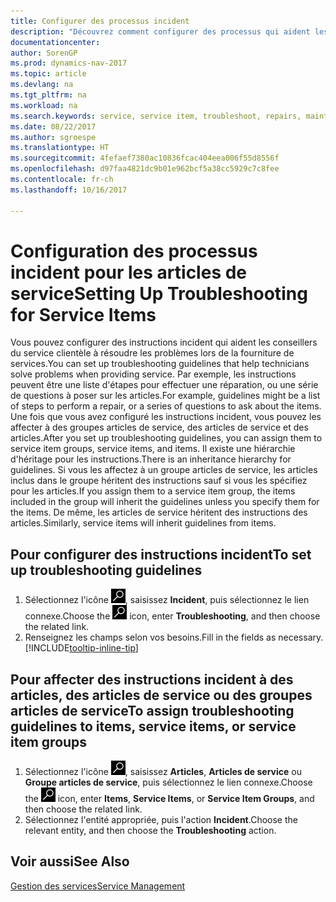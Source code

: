 ```yaml
---
title: Configurer des processus incident
description: "Découvrez comment configurer des processus qui aident les conseillers du service clientèle à identifier et à résoudre les problèmes liés aux articles de service."
documentationcenter: 
author: SorenGP
ms.prod: dynamics-nav-2017
ms.topic: article
ms.devlang: na
ms.tgt_pltfrm: na
ms.workload: na
ms.search.keywords: service, service item, troubleshoot, repairs, maintenance
ms.date: 08/22/2017
ms.author: sgroespe
ms.translationtype: HT
ms.sourcegitcommit: 4fefaef7380ac10836fcac404eea006f55d8556f
ms.openlocfilehash: d97faa4821dc9b01e962bcf5a38cc5929c7c8fee
ms.contentlocale: fr-ch
ms.lasthandoff: 10/16/2017

---
```


# <a name="setting-up-troubleshooting-for-service-items"></a><span data-ttu-id="001d8-103">Configuration des processus incident pour les articles de service</span><span class="sxs-lookup"><span data-stu-id="001d8-103">Setting Up Troubleshooting for Service Items</span></span>
<span data-ttu-id="001d8-104">Vous pouvez configurer des instructions incident qui aident les conseillers du service clientèle à résoudre les problèmes lors de la fourniture de services.</span><span class="sxs-lookup"><span data-stu-id="001d8-104">You can set up troubleshooting guidelines that help technicians solve problems when providing service.</span></span> <span data-ttu-id="001d8-105">Par exemple, les instructions peuvent être une liste d'étapes pour effectuer une réparation, ou une série de questions à poser sur les articles.</span><span class="sxs-lookup"><span data-stu-id="001d8-105">For example, guidelines might be a list of steps to perform a repair, or a series of questions to ask about the items.</span></span> <span data-ttu-id="001d8-106">Une fois que vous avez configuré les instructions incident, vous pouvez les affecter à des groupes articles de service, des articles de service et des articles.</span><span class="sxs-lookup"><span data-stu-id="001d8-106">After you set up troubleshooting guidelines, you can assign them to service item groups, service items, and items.</span></span> <span data-ttu-id="001d8-107">Il existe une hiérarchie d'héritage pour les instructions.</span><span class="sxs-lookup"><span data-stu-id="001d8-107">There is an inheritance hierarchy for guidelines.</span></span> <span data-ttu-id="001d8-108">Si vous les affectez à un groupe articles de service, les articles inclus dans le groupe héritent des instructions sauf si vous les spécifiez pour les articles.</span><span class="sxs-lookup"><span data-stu-id="001d8-108">If you assign them to a service item group, the items included in the group will inherit the guidelines unless you specify them for the items.</span></span> <span data-ttu-id="001d8-109">De même, les articles de service héritent des instructions des articles.</span><span class="sxs-lookup"><span data-stu-id="001d8-109">Similarly, service items will inherit guidelines from items.</span></span>  

## <a name="to-set-up-troubleshooting-guidelines"></a><span data-ttu-id="001d8-110">Pour configurer des instructions incident</span><span class="sxs-lookup"><span data-stu-id="001d8-110">To set up troubleshooting guidelines</span></span>
1. <span data-ttu-id="001d8-111">Sélectionnez l'icône ![Page ou état pour la recherche](media/ui-search/search_small.png "Page ou état pour la recherche"), saisissez **Incident**, puis sélectionnez le lien connexe.</span><span class="sxs-lookup"><span data-stu-id="001d8-111">Choose the ![Search for Page or Report](media/ui-search/search_small.png "Search for Page or Report icon") icon, enter **Troubleshooting**, and then choose the related link.</span></span>  
2. <span data-ttu-id="001d8-112">Renseignez les champs selon vos besoins.</span><span class="sxs-lookup"><span data-stu-id="001d8-112">Fill in the fields as necessary.</span></span> [!INCLUDE[tooltip-inline-tip](includes/tooltip-inline-tip_md.md)]  

## <a name="to-assign-troubleshooting-guidelines-to-items-service-items-or-service-item-groups"></a><span data-ttu-id="001d8-113">Pour affecter des instructions incident à des articles, des articles de service ou des groupes articles de service</span><span class="sxs-lookup"><span data-stu-id="001d8-113">To assign troubleshooting guidelines to items, service items, or service item groups</span></span>
1. <span data-ttu-id="001d8-114">Sélectionnez l'icône ![Page ou état pour la recherche](media/ui-search/search_small.png "Page ou état pour la recherche"), saisissez **Articles**, **Articles de service** ou **Groupe articles de service**, puis sélectionnez le lien connexe.</span><span class="sxs-lookup"><span data-stu-id="001d8-114">Choose the ![Search for Page or Report](media/ui-search/search_small.png "Search for Page or Report icon") icon, enter **Items**, **Service Items**, or **Service Item Groups**, and then choose the related link.</span></span>  
2. <span data-ttu-id="001d8-115">Sélectionnez l'entité appropriée, puis l'action **Incident**.</span><span class="sxs-lookup"><span data-stu-id="001d8-115">Choose the relevant entity, and then choose the **Troubleshooting** action.</span></span>  

## <a name="see-also"></a><span data-ttu-id="001d8-116">Voir aussi</span><span class="sxs-lookup"><span data-stu-id="001d8-116">See Also</span></span>
[<span data-ttu-id="001d8-117">Gestion des services</span><span class="sxs-lookup"><span data-stu-id="001d8-117">Service Management</span></span>](service-service.md)
